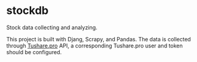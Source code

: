 # stockdb
Stock data collecting and analyzing.

This project is built with Djang, Scrapy, and Pandas. The data is collected through [Tushare.pro](https://tushare.pro) API, a corresponding Tushare.pro user and token should be configured. 
